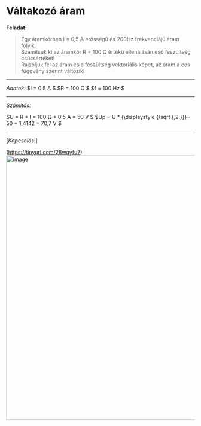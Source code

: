 # Váltakozó áram

**Feladat:**

> Egy áramkörben I = 0,5 A erösségű és 200Hz frekvenciájú áram folyik.  
Számítsuk ki az áramkör R = 100 Ω értékű ellenálásán eső feszültség csúcsértékét!  
Rajzoljuk fel az áram és a feszültség vektoriális képet, az áram a cos függvény szerint változik!

---

*Adatok:*
$I = 0.5 A $
$R = 100 Ω $
$f = 100 Hz $

---

*Számítás:*

$U = R * I = 100 Ω * 0.5 A = 50 V $
$Up = U * {\displaystyle {\sqrt {\,2\,}}}= 50 * 1,4142 = 70,7 V $  

---
[*Kapcsolás:*] 

(https://tinyurl.com/28wqyfu7)
<img width="1356" height="708" alt="image" src="https://github.com/user-attachments/assets/64b50926-2a6e-47de-9e6d-0a88efb98afe" />
